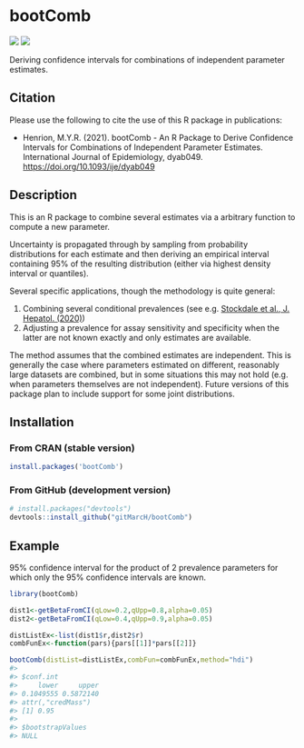 # bootComb

[![](https://cranlogs.r-pkg.org/badges/bootComb)](https://CRAN.R-project.org/package=bootComb)
[![](https://cranlogs.r-pkg.org/badges/grand-total/bootComb)](https://CRAN.R-project.org/package=bootComb)

Deriving confidence intervals for combinations of independent parameter estimates.

## Citation

Please use the following to cite the use of this R package in publications:

*  Henrion, M.Y.R. (2021). bootComb - An R Package to Derive Confidence Intervals for Combinations of Independent Parameter Estimates. International
  Journal of Epidemiology, dyab049. https://doi.org/10.1093/ije/dyab049

## Description

This is an R package to combine several estimates via a arbitrary function to compute a new parameter.

Uncertainty is propagated through by sampling from probability distributions for each estimate and then deriving an empirical interval containing 95% of the resulting distribution (either via highest density interval or quantiles).

Several specific applications, though the methodology is quite general:
1. Combining several conditional prevalences (see e.g. [Stockdale et al., J. Hepatol. (2020)](https://doi.org/10.1016/j.jhep.2020.04.008))
2. Adjusting a prevalence for assay sensitivity and specificity when the latter are not known exactly and only estimates are available.

The method assumes that the combined estimates are independent. This is generally the case where parameters estimated on different, reasonably large datasets are combined, but in some situations this may not hold (e.g. when parameters themselves are not independent). Future versions of this package plan to include support for some joint distributions.

## Installation

### From CRAN (stable version)

``` r
install.packages('bootComb')
```

### From GitHub (development version)

``` r
# install.packages("devtools")
devtools::install_github("gitMarcH/bootComb")
```

## Example

95% confidence interval for the product of 2 prevalence parameters for which only the 95% confidence intervals are known.

``` r
library(bootComb)

dist1<-getBetaFromCI(qLow=0.2,qUpp=0.8,alpha=0.05)
dist2<-getBetaFromCI(qLow=0.4,qUpp=0.9,alpha=0.05)

distListEx<-list(dist1$r,dist2$r)
combFunEx<-function(pars){pars[[1]]*pars[[2]]}

bootComb(distList=distListEx,combFun=combFunEx,method="hdi")
#> 
#> $conf.int
#>     lower     upper 
#> 0.1049555 0.5872140 
#> attr(,"credMass")
#> [1] 0.95
#> 
#> $bootstrapValues
#> NULL
```
